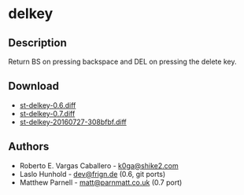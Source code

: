 delkey
======

Description
-----------
Return BS on pressing backspace and DEL on pressing the delete key.

Download
--------
* [st-delkey-0.6.diff](st-delkey-0.6.diff)
* [st-delkey-0.7.diff](st-delkey-0.7.diff)
* [st-delkey-20160727-308bfbf.diff](st-delkey-20160727-308bfbf.diff)

Authors
-------
* Roberto E. Vargas Caballero - <k0ga@shike2.com>
* Laslo Hunhold - <dev@frign.de> (0.6, git ports)
* Matthew Parnell - <matt@parnmatt.co.uk> (0.7 port)
